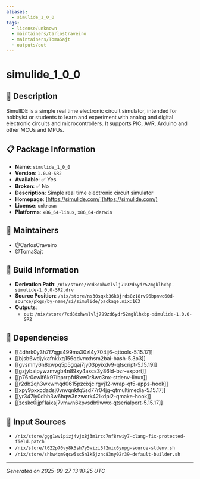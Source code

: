 ```yaml
---
aliases:
  - simulide_1_0_0
tags:
  - license/unknown
  - maintainers/CarlosCraveiro
  - maintainers/TomaSajt
  - outputs/out
---
```


# simulide_1_0_0

## 📝 Description

SimulIDE is a simple real time electronic circuit simulator, intended for hobbyist or students
to learn and experiment with analog and digital electronic circuits and microcontrollers.
It supports PIC, AVR, Arduino and other MCUs and MPUs.


## 📋 Package Information

- **Name**: `simulide_1_0_0`
- **Version**: `1.0.0-SR2`
- **Available**: ✅ Yes
- **Broken**: ✅ No
- **Description**: Simple real time electronic circuit simulator
- **Homepage**: [https://simulide.com/](https://simulide.com/)
- **License**: `unknown`
- **Platforms**: `x86_64-linux`, `x86_64-darwin`
## 👥 Maintainers

- @CarlosCraveiro
- @TomaSajt


## 🔧 Build Information

- **Derivation Path**: `/nix/store/7cd8dxhwalvlj799zd6ydr52mgklhxbp-simulide-1.0.0-SR2.drv`
- **Source Position**: `/nix/store/ns30sqxb36k8jrds8z18rv96bpnwc60d-source/pkgs/by-name/si/simulide/package.nix:163`
- **Outputs**:
  - `out`:  `/nix/store/7cd8dxhwalvlj799zd6ydr52mgklhxbp-simulide-1.0.0-SR2`

## 🔗 Dependencies

- [[4dhrk0y3h7f7qgs499ma30zl4y704ij6-qttools-5.15.17]]
- [[bjsb6wdjykafnkixq156qdvmxhsm2bai-bash-5.3p3]]
- [[gvsmny6n8xwpq5p5gqaj7jy03pyixdv9-qtscript-5.15.19]]
- [[gzjybaipywzmvgb4n89xy4axcs3y86ld-bzr-export]]
- [[p76r0cwlf6k97ibprrpfd8xw0r8wc3nx-stdenv-linux]]
- [[r2db2qh3wxwmqd0615pzcixjcirgvj12-wrap-qt5-apps-hook]]
- [[xpy9pxxcdadsj0vnvqnkfq5sd77r04jg-qtmultimedia-5.15.17]]
- [[yr347iy0dhh3w6hqw3nzwcrk42lkdpl2-qmake-hook]]
- [[zcskc0ijpf1aixaj7vmwn6kpvsdb9wwx-qtserialport-5.15.17]]

## 📁 Input Sources

- `/nix/store/ggg1wv1pizj4vjx8j3m1rcc7nf8rwiy7-clang-fix-protected-field.patch`
- `/nix/store/l622p70vy8k5sh7y5wizi5f2mic6ynpg-source-stdenv.sh`
- `/nix/store/shkw4qm9qcw5sc5n1k5jznc83ny02r39-default-builder.sh`

---
*Generated on 2025-09-27 13:10:25 UTC*
